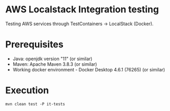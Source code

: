 # AWS Localstack Integration testing

Testing AWS services through TestContainers -> LocalStack (Docker).

# Prerequisites

- Java: openjdk version "11" (or similar)
- Maven: Apache Maven 3.8.3 (or similar)
- Working docker environment - Docker Desktop 4.6.1 (76265) (or similar)

# Execution

```
mvn clean test -P it-tests
```
